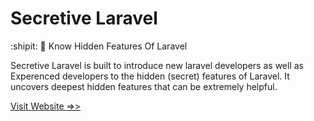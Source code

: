 # Secretive Laravel
:shipit: 💯 Know Hidden Features Of Laravel

Secretive Laravel is built to introduce new laravel developers as well as Experenced developers to the hidden (secret) features of Laravel. It uncovers deepest hidden features that can be extremely helpful.

[Visit Website =>>](https://www.secretivelaravel.com)
